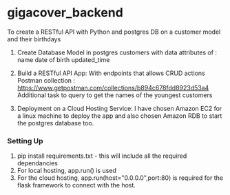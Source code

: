 # gigacover_backend
To create a RESTful API with Python and postgres DB on a customer model and their birthdays

1.  Create Database Model in postgres
    customers with data attributes of :
    name
    date of birth
    updated_time

2.  Build a RESTful API App:
    With endpoints that allows CRUD actions
    Postman collection : https://www.getpostman.com/collections/b894c678fdd8923d53a4
    Additional task to query to get the names of the youngest customers
    
3.  Deployment on a Cloud Hosting Service:
    I have chosen Amazon EC2 for a linux machine to deploy the app
    and also chosen Amazon RDB to start the postgres database too.

### Setting Up
1.  pip install requirements.txt - this will include all the required dependancies
2.  For local hosting, app.run() is used
3.  For the cloud hosting, app.run(host="0.0.0.0",port:80) is required for the flask framework to connect with the host.
